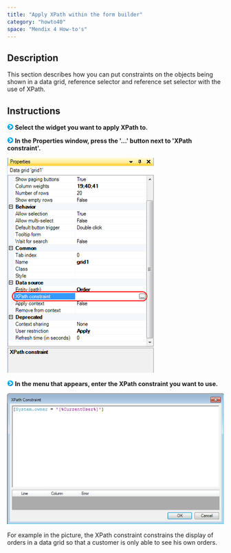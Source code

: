 ```yaml
---
title: "Apply XPath within the form builder"
category: "howto40"
space: "Mendix 4 How-to's"
---
```

## Description

This section describes how you can put constraints on the objects being shown in a data grid, reference selector and reference set selector with the use of XPath.

## Instructions

![](attachments/819203/917932.png) **Select the widget you want to apply XPath to.**

![](attachments/819203/917932.png) **In the Properties window, press the '...' button next to 'XPath constraint'.**

![](attachments/2621491/2752757.png)

![](attachments/819203/917932.png) **In the menu that appears, enter the XPath constraint you want to use.**

![](attachments/2621491/2752775.png)

For example in the picture, the XPath constraint constrains the display of orders in a data grid so that a customer is only able to see his own orders.

